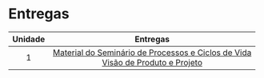 # Entregas

|Unidade|Entregas|
|:-----:|:------:|
|1|[Material do Seminário de Processos e Ciclos de Vida](https://youtu.be/nl6nFLzVaRg) <br> [Visão de Produto e Projeto](https://youtu.be/qZLZ28SBpog)|